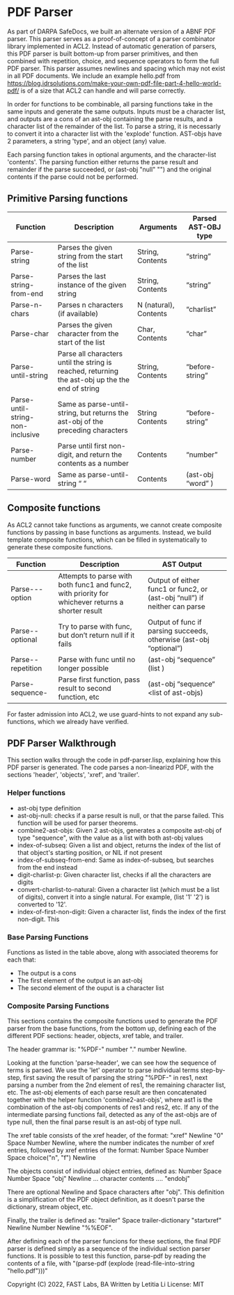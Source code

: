 
# PDF Parser

As part of DARPA SafeDocs, we built an alternate version of a ABNF PDF parser. This parser serves as a proof-of-concept of a parser combinator library implemented in ACL2. Instead of automatic generation of parsers, this PDF parser is built bottom-up from parser primitives, and then combined with repetition, choice, and sequence operators to form the full PDF parser. This parser assumes newlines and spacing which may not exist in all PDF documents. We include an example hello.pdf from https://blog.idrsolutions.com/make-your-own-pdf-file-part-4-hello-world-pdf/ is of a size that ACL2 can handle and will parse correctly. 

In order for functions to be combinable, all parsing functions take in the same inputs and generate the same outputs. Inputs must be a character list, and outputs are a cons of an ast-obj containing the parse results, and a character list of the remainder of the list. To parse a string, it is necessarly to convert it into a character list with the 'explode' function. AST-objs have 2 parameters, a string 'type', and an object (any) value. 

Each parsing function takes in optional arguments, and the character-list 'contents'. The parsing function either returns the parse result and remainder if the parse succeeded, or (ast-obj "null" "") and the original contents if the parse could not be performed.

## Primitive Parsing functions

|     Function                            |     Description                                                                                             |     Arguments           |     Parsed AST-OBJ type                                         |
|-----------------------------------------|-------------------------------------------------------------------------------------------------------------|-------------------------|-----------------------------------------------------------------|
|     Parse-string                        |     Parses the given string from the start of the list                                                      |     String, Contents    |     “string” <string>                                           |
|     Parse-string-from-end               |     Parses the last instance of the given string                                                            |     String, Contents    |     “string” <string>                                           |
|     Parse-n-chars                       |     Parses n characters (if available)                                                                      |     N (natural), Contents         |     “charlist” <character-list>                                 |
|     Parse-char                          |     Parses the given character from the start of the list                                                   |     Char, Contents      |     “char” <character>                                          |
|     Parse-until-string                  |     Parse all characters until the string is reached,   returning the ast-obj up the the end of string      |     String, Contents    |     “before-string” <preceding chars including string>          |
|     Parse-until-string-non-inclusive    |     Same as parse-until-string, but returns the ast-obj of the   preceding characters                       |     String Contents     |     “before-string” <preceding chars not including   string>    |
|     Parse-number                        |     Parse until first non-digit, and return the contents as a   number                                      |     Contents            |     “number” <number>                                           |
|     Parse-word                          |     Same as parse-until-string “ “                                                                          |     Contents            |     (ast-obj “word” <output>)                                   |


## Composite functions

As ACL2 cannot take functions as arguments, we cannot create composite functions by passing in base functions as arguments. Instead, we build template composite functions, which can be filled in systematically to generate these composite functions.



|     Function                        |     Description                                                                                              |     AST Output                                                                     |   |
|-------------------------------------|--------------------------------------------------------------------------------------------------------------|------------------------------------------------------------------------------------|---|
|     Parse-<func1>-<func2>-option    |     Attempts   to parse with both func1 and func2, with priority for whichever returns a   shorter result    |     Output of   either func1 or func2, or (ast-obj “null”) if neither can parse    |   |
|     Parse-<func>-optional           |     Try to   parse with func, but don’t return null if it fails                                              |     Output of   func if parsing succeeds, otherwise (ast-obj “optional”)           |   |
|     Parse-<func>-repetition         |     Parse   with func until no longer possible                                                               |     (ast-obj “sequence”   (list <parse-results>)                                   |   |
|     Parse-sequence-<funccnames>     |     Parse   first function, pass result to second function, etc                                              |     (ast-obj   “sequence“ <list of ast-objs)                                       |   |

For faster admission into ACL2, we use guard-hints to not expand any sub-functions, which we already have verified.

## PDF Parser Walkthrough

This section walks through the code in pdf-parser.lisp, explaining how this PDF parser is generated. The code parses a non-linearizd PDF, with the sections 'header', 'objects', 'xref', and 'trailer'. 

### Helper functions

- ast-obj type definition
- ast-obj-null: checks if a parse result is null, or that the parse failed. This function will be used for parser theorems. 
- combine2-ast-objs: Given 2 ast-objs, generates a composite ast-obj of type "sequence", with the value as a list with both ast-obj values
- index-of-subseq: Given a list and object, returns the index of the list of that object's starting position, or NIL if not present
- index-of-subseq-from-end: Same as index-of-subseq, but searches from the end instead
- digit-charlist-p: Given character list, checks if all the characters are digits
- convert-charlist-to-natural: Given a character list (which must be a list of digits), convert it into a single natural. For example, (list '1' '2') is converted to '12'. 
- index-of-first-non-digit: Given a character list, finds the index of the first non-digit. This 

### Base Parsing Functions

Functions as listed in the table above, along with associated theorems for each that:
- The output is a cons
- The first element of the output is an ast-obj
- The second element of the ouput is a character list

### Composite Parsing Functions

This sections contains the composite functions used to generate the PDF parser from the base functions, from the bottom up, defining each of the different PDF sections: header, objects, xref table, and trailer.

The header grammar is: "%PDF-" number "." number Newline. 

Looking at the function 'parse-header', we can see how the sequence of terms is parsed. We use the 'let' operator to parse individual terms step-by-step, first saving the result of parsing the string "%PDF-" in res1, next parsing a number from the 2nd element of res1, the remaining character list, etc. The ast-obj elements of each parse result are then concatenated together with the helper function 'combine2-ast-objs', where ast1 is the combination of the ast-obj components of res1 and res2, etc. If any of the intermediate parsing functions fail, detected as any of the ast-objs are of type null, then the final parse result is an ast-obj of type null.

The xref table consists of the xref header, of the format: "xref" Newline "0" Space Number Newline, where the number indicates the number of xref entries, followed by xref entries of the format: Number Space Number Space choice("n", "f") Newline

The objects consist of individual object entries, defined as: Number Space Number Space "obj" Newline
... character contents .... "endobj"

There are optional Newline and Space characters after "obj". This definition is a simplification of the PDF object definition, as it doesn't parse the dictionary, stream object, etc. 

Finally, the trailer is defined as: "trailer" Space trailer-dictionary "startxref" Newline Number Newline "%%EOF".  

After defining each of the parser funcions for these sections, the final PDF parser is defined simply as a sequence of the individual section parser functions. It is possible to test this function, parse-pdf by reading the contents of a file, with "(parse-pdf (explode  (read-file-into-string "hello.pdf")))" 


Copyright (C) 2022, FAST Labs, BA
Written by Letitia Li
License: MIT
